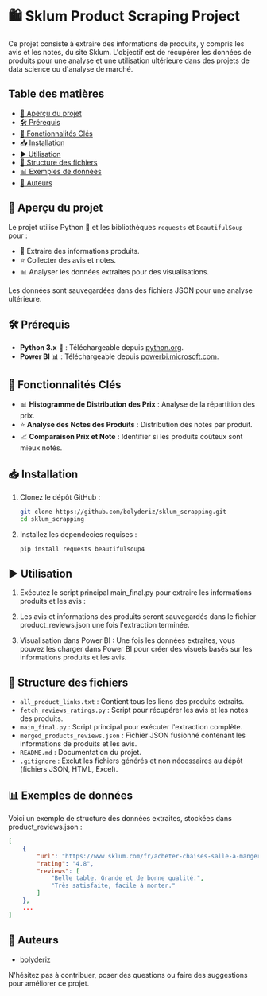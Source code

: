 # 🛍️ Sklum Product Scraping Project

Ce projet consiste à extraire des informations de produits, y compris les avis et les notes, du site Sklum. L'objectif est de récupérer les données de produits pour une analyse et une utilisation ultérieure dans des projets de data science ou d'analyse de marché.

## Table des matières
- [📖 Aperçu du projet](#aperçu-du-projet)
- [🛠️ Prérequis](#prérequis)
- [🔑 Fonctionnalités Clés](#fonctionnalités-clés)
- [📥 Installation](#installation)
- [▶️ Utilisation](#utilisation)
- [📁 Structure des fichiers](#structure-des-fichiers)
- [📊 Exemples de données](#exemples-de-données)
- [👤 Auteurs](#auteurs)

## 📖 Aperçu du projet

Le projet utilise Python 🐍 et les bibliothèques `requests` et `BeautifulSoup` pour :
- 🛒 Extraire des informations produits.
- ⭐ Collecter des avis et notes.
- 📊 Analyser les données extraites pour des visualisations.

Les données sont sauvegardées dans des fichiers JSON pour une analyse ultérieure.

## 🛠️ Prérequis

- **Python 3.x** 🐍 : Téléchargeable depuis [python.org](https://www.python.org/).
- **Power BI** 📊 : Téléchargeable depuis [powerbi.microsoft.com](https://powerbi.microsoft.com/).

## 🔑 Fonctionnalités Clés

- 📊 **Histogramme de Distribution des Prix** : Analyse de la répartition des prix.
- ⭐ **Analyse des Notes des Produits** : Distribution des notes par produit.
- 📈 **Comparaison Prix et Note** : Identifier si les produits coûteux sont mieux notés.

## 📥 Installation

1. Clonez le dépôt GitHub :

   ```bash
   git clone https://github.com/bolyderiz/sklum_scrapping.git
   cd sklum_scrapping

2. Installez les dependecies requises :

   ```bash
   pip install requests beautifulsoup4

## ▶️ Utilisation

1. Exécutez le script principal main_final.py pour extraire les informations produits et les avis :

2. Les avis et informations des produits seront sauvegardés dans le fichier product_reviews.json une fois l'extraction terminée.

3. Visualisation dans Power BI : Une fois les données extraites, vous pouvez les charger dans Power BI pour créer des visuels basés sur les informations produits et les avis.


## 📁 Structure des fichiers

- `all_product_links.txt` : Contient tous les liens des produits extraits.
- `fetch_reviews_ratings.py` : Script pour récupérer les avis et les notes des produits.
- `main_final.py` : Script principal pour exécuter l'extraction complète.
- `merged_products_reviews.json` : Fichier JSON fusionné contenant les informations de produits et les avis.
- `README.md` : Documentation du projet.
- `.gitignore` : Exclut les fichiers générés et non nécessaires au dépôt (fichiers JSON, HTML, Excel).


## 📊 Exemples de données
Voici un exemple de structure des données extraites, stockées dans product_reviews.json :

```json
[
    {
        "url": "https://www.sklum.com/fr/acheter-chaises-salle-a-manger/152433-chaise...",
        "rating": "4.8",
        "reviews": [
            "Belle table. Grande et de bonne qualité.",
            "Très satisfaite, facile à monter."
        ]
    },
    ...
]
```

## 👤 Auteurs
- [bolyderiz](https://github.com/bolyderiz)

N'hésitez pas à contribuer, poser des questions ou faire des suggestions pour améliorer ce projet.






